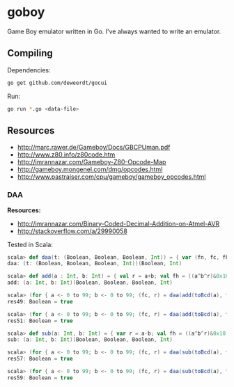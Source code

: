 # goboy

Game Boy emulator written in Go. I've always wanted to write an emulator.

## Compiling

Dependencies:

```sh
go get github.com/deweerdt/gocui
```

Run:

```sh
go run *.go <data-file>
```

## Resources

- http://marc.rawer.de/Gameboy/Docs/GBCPUman.pdf
- http://www.z80.info/z80code.htm
- http://imrannazar.com/Gameboy-Z80-Opcode-Map
- http://gameboy.mongenel.com/dmg/opcodes.html
- http://www.pastraiser.com/cpu/gameboy/gameboy_opcodes.html

### DAA

**Resources:**

- http://imrannazar.com/Binary-Coded-Decimal-Addition-on-Atmel-AVR
- http://stackoverflow.com/a/29990058

Tested in Scala:

```scala
scala> def daa(t: (Boolean, Boolean, Boolean, Int)) = { var (fn, fc, fh, r) = t; val i = if (fn) -1 else 1; if (fh || (r&0xf) > 0x09) r += (i * 0x06); if (fc || r > 0x99) (true, r + (i * 0x60)) else (false, r) }
daa: (t: (Boolean, Boolean, Boolean, Int))(Boolean, Int)

scala> def add(a : Int, b: Int) = { val r = a+b; val fh = ((a^b^r)&0x10) > 0; val fc = r > 0xff; (false, fc, fh, r&0xff) }
add: (a: Int, b: Int)(Boolean, Boolean, Boolean, Int)

scala> (for { a <- 0 to 99; b <- 0 to 99; (fc, r) = daa(add(toBcd(a), toBcd(b))) } yield (toBcd((a+b)%100), r%256)) forall (t => t._1 == t._2)
res49: Boolean = true

scala> (for { a <- 0 to 99; b <- 0 to 99; (fc, r) = daa(add(toBcd(a), toBcd(b))) } yield (fc, a + b >= 100)) forall (t => t._1 == t._2)
res51: Boolean = true

scala> def sub(a: Int, b: Int) = { var r = a-b; val fh = ((a^b^r)&0x10) > 0; val fc = r < 0; (true, fc, fh, r&0xff) }
sub: (a: Int, b: Int)(Boolean, Boolean, Boolean, Int)

scala> (for { a <- 0 to 99; b <- 0 to 99; (fc, r) = daa(sub(toBcd(a), toBcd(b))) } yield (toBcd(((a-b)%100+100)%100), r%256)) forall (t => t._1 == t._2)
res57: Boolean = true

scala> (for { a <- 0 to 99; b <- 0 to 99; (fc, r) = daa(sub(toBcd(a), toBcd(b))) } yield (fc, a < b)) forall (t => t._1 == t._2)
res59: Boolean = true
```
